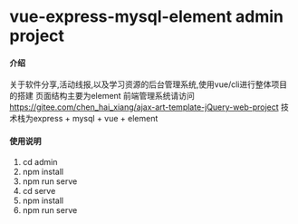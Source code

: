 # vue-express-mysql-element admin project

#### 介绍
关于软件分享,活动线报,以及学习资源的后台管理系统,使用vue/cli进行整体项目的搭建 页面结构主要为element 前端管理系统请访问 https://gitee.com/chen_hai_xiang/ajax-art-template-jQuery-web-project 技术栈为express + mysql + vue + element


#### 使用说明

1.  cd admin
2.  npm install
3.  npm run serve
4.  cd serve
5.  npm install
6.  npm run serve


